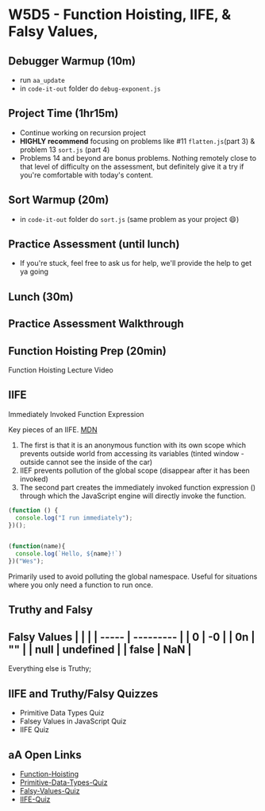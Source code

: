 # W5D5 - Function Hoisting, IIFE, & Falsy Values,

## Debugger Warmup (10m)
- run `aa_update`
- in `code-it-out` folder do `debug-exponent.js`

## Project Time (1hr15m)
- Continue working on recursion project
- **HIGHLY recommend** focusing on problems like  #11 `flatten.js`(part 3) & problem 13 `sort.js` (part 4)
- Problems 14 and beyond are bonus problems. Nothing remotely close to that level of difficulty on the assessment, but definitely give it a try if you're comfortable with today's content.

## Sort Warmup (20m)
- in `code-it-out` folder do `sort.js` (same problem as your project 😄)


## Practice Assessment (until lunch)
- If you're stuck, feel free to ask us for help, we'll provide the help to get ya going

## Lunch (30m)

## Practice Assessment Walkthrough

## Function Hoisting Prep (20min)

Function Hoisting Lecture Video

## IIFE
Immediately Invoked Function Expression

Key pieces of an IIFE. [MDN](https://developer.mozilla.org/en-US/docs/Glossary/IIFE)

1. The first is that it is an anonymous function with its own scope which prevents outside world from accessing its variables (tinted window - outside cannot see the inside of the car) 
2. IIEF prevents pollution of the global scope (disappear after it has been invoked)
3. The second part creates the immediately invoked function expression ()
   through which the JavaScript engine will directly invoke the function.

```js
(function () {
  console.log("I run immediately");
})();


(function(name){
  console.log(`Hello, ${name}!`)
})("Wes");
```

Primarily used to avoid polluting the global namespace. Useful for situations
where you only need a function to run once.

## Truthy and Falsy

Falsy Values
|       |           |
| ----- | --------- |
| 0     | -0        |
| 0n    | ""        |
| null  | undefined |
| false | NaN       |
---
Everything else is Truthy;

## IIFE and Truthy/Falsy Quizzes

- Primitive Data Types Quiz
- Falsey Values in JavaScript Quiz
- IIFE Quiz

## aA Open Links

- [Function-Hoisting](https://open.appacademy.io/learn/js-py---pt-apr-2022-online/week-5---recursion/function-hoisting-lecture)
- [Primitive-Data-Types-Quiz](https://open.appacademy.io/learn/js-py---pt-apr-2022-online/week-5---recursion/primitive-data-types-quiz)
- [Falsy-Values-Quiz](https://open.appacademy.io/learn/js-py---pt-apr-2022-online/week-5---recursion/falsey-values-in-javascript-quiz)
- [IIFE-Quiz](https://open.appacademy.io/learn/js-py---pt-apr-2022-online/week-5---recursion/iife-quiz)

